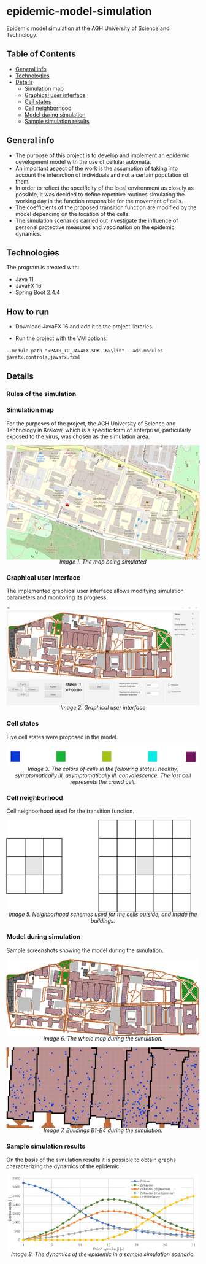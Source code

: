 # epidemic-model-simulation
Epidemic model simulation at the AGH University of Science and Technology.

## Table of Contents
* [General info](#general-info)
* [Technologies](#technologies)
* [Details](#details)
  * [Simulation map](#simulation-map)
  * [Graphical user interface](#gui)
  * [Cell states](#cell-states)
  * [Cell neighborhood](#cell-neighborhood)
  * [Model during simulation](#model-during-simulation)
  * [Sample simulation results](#sample-simulation-results)

## General info
* The purpose of this project is to develop and implement an epidemic development model with the use of cellular automata. 
* An important aspect of the work is the assumption of taking into account the interaction of individuals and not a certain population of them. 
* In order to reflect the specificity of the local environment as closely as possible, it was decided to define repetitive routines simulating the working day in the function responsible for the movement of cells. 
* The coefficients of the proposed transition function are modified by the model depending on the location of the cells.
* The simulation scenarios carried out investigate the influence of personal protective measures and vaccination on the epidemic dynamics.

## Technologies
The program is created with:
* Java 11
* JavaFX 16
* Spring Boot 2.4.4

## How to run
* Download JavaFX 16 and add it to the project libraries.

* Run the project with the VM options:

`--module-path "<PATH_TO_JAVAFX-SDK-16>\lib" --add-modules javafx.controls,javafx.fxml`

## Details

### Rules of the simulation

### Simulation map

For the purposes of the project, the AGH University of Science and Technology in Krakow, which is a specific form of enterprise, particularly exposed to the virus, was chosen as the simulation area.

![AGH map](./src/main/resources/images/img_1.png)
<div style="text-align: center; margin-top: -20px; font-style: italic" >
Image 1. The map being simulated</div>

### Graphical user interface

The implemented graphical user interface allows modifying simulation parameters and monitoring its progress.

![AGH map](./src/main/resources/images/img_2.png)
<div style="text-align: center; margin-top: -20px; font-style: italic" >
Image 2. Graphical user interface</div>

### Cell states

Five cell states were proposed in the model.

![AGH map](./src/main/resources/images/img_4.png)
<div style="text-align: center; margin-top: -20px; font-style: italic" >
Image 3. The colors of cells in the following states: healthy, symptomatically ill, asymptomatically ill, convalescence. The last cell represents the crowd cell.</div>

### Cell neighborhood

Cell neighborhood used for the transition function.

![AGH map](./src/main/resources/images/img_5.png)
<div style="text-align: center; margin-top: -20px; font-style: italic" >
Image 5. Neighborhood schemes used for the cells outside, and inside the buildings.</div>

### Model during simulation

Sample screenshots showing the model during the simulation.

![AGH map](./src/main/resources/images/img_6.png)
<div style="text-align: center; margin-top: -20px; font-style: italic" >
Image 6. The whole map during the simulation.</div>

![AGH map](./src/main/resources/images/img_7.png)
<div style="text-align: center; margin-top: -20px; font-style: italic" >
Image 7. Buildings B1-B4 during the simulation.</div>

### Sample simulation results

On the basis of the simulation results it is possible to obtain graphs characterizing the dynamics of the epidemic.

![AGH map](./src/main/resources/images/img_8.png)
<div style="text-align: center; margin-top: -20px; font-style: italic" >
Image 8. The dynamics of the epidemic in a sample simulation scenario.</div>